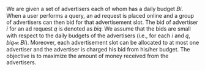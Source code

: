 We are given a set of advertisers each of whom has a daily budget 𝐵𝑖. When a user performs a query, an ad request is placed online and a group of advertisers can then bid for that advertisement slot. The bid of advertiser 𝑖 for an ad request 𝑞  is denoted as  𝑏𝑖𝑞. We assume that the bids are small with respect to the daily budgets of the advertisers (i.e., for each 𝑖  and 𝑞, 𝑏𝑖𝑞≪ 𝐵𝑖). Moreover, each advertisement slot can be allocated to at most one advertiser and the advertiser is charged his bid from his/her budget. The objective is to maximize the amount of money received from the advertisers. 

